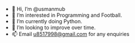 - 👋 Hi, I’m @usmanmub
- 👀 I’m interested in Programming and Football.
- 🌱 I’m currently doing Python.
- 💞️ I’m looking to improve over time.
- 📫 Email u8517998@gmail.com for any enquiries

<!---
usmanmub/usmanmub is a ✨ special ✨ repository because its `README.md` (this file) appears on your GitHub profile.
You can click the Preview link to take a look at your changes.
--->
